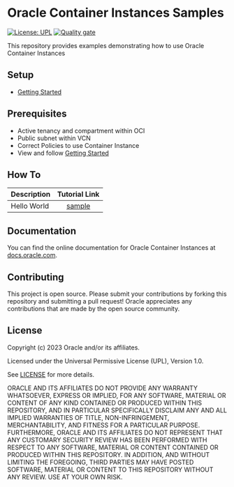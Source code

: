 # Oracle Container Instances Samples 

[![License: UPL](https://img.shields.io/badge/license-UPL-green)](https://img.shields.io/badge/license-UPL-green) [![Quality gate](https://sonarcloud.io/api/project_badges/quality_gate?project=oracle-devrel_oci-container-instances-examples)](https://sonarcloud.io/dashboard?id=oracle-devrel_oci-container-instances-examples)

This repository provides examples demonstrating how to use Oracle Container Instances 

## Setup 
* [Getting Started](GETTINGSTARTED.md)

## Prerequisites
* Active tenancy and compartment within OCI
* Public subnet within VCN
* Correct Policies to use Container Instance
* View and follow [Getting Started](GETTINGSTARTED.md)  

## How To
| Description                                          |         Tutorial Link          |  
|------------------------------------------------------|:------------------------------:|
| Hello World                                          | [sample](./samples/helloworld) |

## Documentation

You can find the online documentation for Oracle Container Instances at [docs.oracle.com](https://www.oracle.com/cloud/cloud-native/container-instances/). 

## Contributing
This project is open source.  Please submit your contributions by forking this repository and submitting a pull request!  Oracle appreciates any contributions that are made by the open source community.

## License
Copyright (c) 2023 Oracle and/or its affiliates.

Licensed under the Universal Permissive License (UPL), Version 1.0.

See [LICENSE](LICENSE) for more details.

ORACLE AND ITS AFFILIATES DO NOT PROVIDE ANY WARRANTY WHATSOEVER, EXPRESS OR IMPLIED, FOR ANY SOFTWARE, MATERIAL OR CONTENT OF ANY KIND CONTAINED OR PRODUCED WITHIN THIS REPOSITORY, AND IN PARTICULAR SPECIFICALLY DISCLAIM ANY AND ALL IMPLIED WARRANTIES OF TITLE, NON-INFRINGEMENT, MERCHANTABILITY, AND FITNESS FOR A PARTICULAR PURPOSE.  FURTHERMORE, ORACLE AND ITS AFFILIATES DO NOT REPRESENT THAT ANY CUSTOMARY SECURITY REVIEW HAS BEEN PERFORMED WITH RESPECT TO ANY SOFTWARE, MATERIAL OR CONTENT CONTAINED OR PRODUCED WITHIN THIS REPOSITORY. IN ADDITION, AND WITHOUT LIMITING THE FOREGOING, THIRD PARTIES MAY HAVE POSTED SOFTWARE, MATERIAL OR CONTENT TO THIS REPOSITORY WITHOUT ANY REVIEW. USE AT YOUR OWN RISK. 